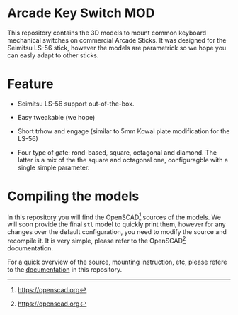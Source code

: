 
# Arcade Key Switch MOD

This repository contains the 3D models to mount common keyboard mechanical switches
on commercial Arcade Sticks. It was designed for the Seimitsu LS-56 stick, however
the models are parametrick so we hope you can easly adapt to other sticks.

# Feature

- Seimitsu LS-56 support out-of-the-box.

- Easy tweakable (we hope)

- Short trhow and engage (similar to 5mm Kowal plate modification for the LS-56)

- Four type of gate: rond-based, square, octagonal and diamond. The latter is
  a mix of the the square and octagonal one, configuragble with a single simple
  parameter.

# Compiling the models

In this repository you will find the OpenSCAD[^1] sources of
the models. We will soon provide the final `stl` model to quickly print them,
however for any changes over the default configuration, you need to modify the
source and recompile it. It is very simple, please refer to the OpenSCAD[^1]
documentation.

For a quick overview of the source, mounting instruction, etc, please refere to
the [documentation](doc/doc.md) in this repository.

[^1]: https://openscad.org

